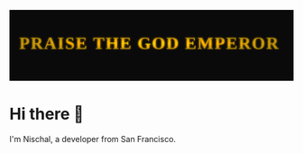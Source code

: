![Imperial Ascension](./imperial-ascension.svg)

# Hi there 👋

I'm Nischal, a developer from San Francisco.

